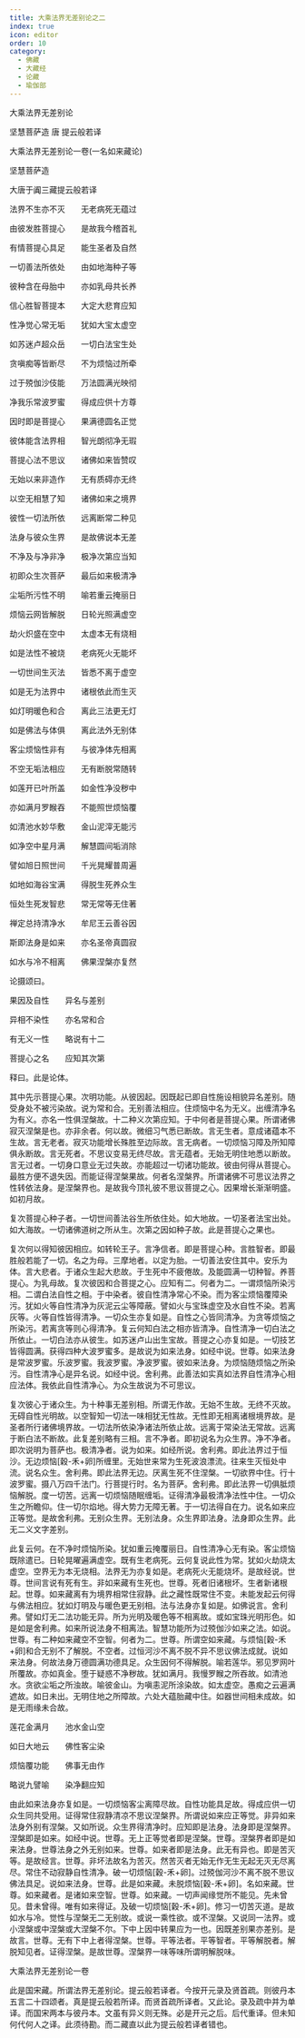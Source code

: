 ```yaml
---
title: 大乘法界无差别论之二
index: true
icon: editor
order: 10
category:
  - 佛藏
  - 大藏经
  - 论藏
  - 瑜伽部
---
```


  大乘法界无差别论  

坚慧菩萨造  唐 提云般若译  

大乘法界无差别论一卷(一名如来藏论)  

坚慧菩萨造  

大唐于阗三藏提云般若译  

法界不生亦不灭　　无老病死无蕴过  

由彼发胜菩提心　　是故我今稽首礼  

有情菩提心具足　　能生圣者及自然  

一切善法所依处　　由如地海种子等  

彼种含在母胎中　　亦如乳母共长养  

信心胜智菩提本　　大定大悲育应知  

性净觉心常无垢　　犹如大宝太虚空  

如苏迷卢超众岳　　一切白法宝生处  

贪嗔痴等皆断尽　　不为烦恼过所牵  

过于殑伽沙伎能　　万法圆满光映彻  

净我乐常波罗蜜　　得成应供十方尊  

因时即是菩提心　　果满德圆名正觉  

彼体能含法界相　　智光朗彻净无瑕  

菩提心法不思议　　诸佛如来皆赞叹  

无始以来非造作　　无有质碍亦无终  

以空无相慧了知　　诸佛如来之境界  

彼性一切法所依　　远离断常二种见  

法身与彼众生界　　是故佛说本无差  

不净及与净非净　　极净次第应当知  

初即众生次菩萨　　最后如来极清净  

尘垢所污性不明　　喻若重云掩丽日  

烦恼云网皆解脱　　日轮光照满虚空  

劫火炽盛在空中　　太虚本无有烧相  

如是法性不被烧　　老病死火无能坏  

一切世间生灭法　　皆悉不离于虚空  

如是无为法界中　　诸根依此而生灭  

如灯明暖色和合　　离此三法更无灯  

如是佛法与体俱　　离此法外无别体  

客尘烦恼性非有　　与彼净体先相离  

不空无垢法相应　　无有断脱常随转  

如莲开已叶所盖　　如金性净没秽中  

亦如满月罗睺吞　　不能照世烦恼覆  

如清池水妙华敷　　金山泥滓无能污  

如净空中星月满　　解慧圆间垢消除  

譬如旭日照世间　　千光晃耀普周遍  

如地如海谷宝满　　得脱生死养众生  

恒处生死发智悲　　常无常等无住著  

禅定总持清净水　　牟尼王云善谷因  

斯即法身是如来　　亦名圣帝真圆寂  

如水与冷不相离　　佛果涅槃亦复然  

论摄颂曰。  

果因及自性　　异名与差别  

异相不染性　　亦名常和合  

有无义一性　　略说有十二  

菩提心之名　　应知其次第  

释曰。此是论体。  

其中先示菩提心果。次明功能。从彼因起。因既起已即自性施设相貌异名差别。随受身处不被污染故。说为常和合。无别善法相应。住烦恼中名为无义。出缠清净名为有义。亦名一性俱涅槃故。十二种义次第应知。于中何者是菩提心果。所谓诸佛寂灭涅槃是也。亦非余者。何以故。微细习气悉已断故。言无生者。意成诸蕴本不生故。言无老者。寂灭功能增长殊胜至边际故。言无病者。一切烦恼习障及所知障俱永断故。言无死者。不思议变易无终尽故。言无蕴者。无始无明住地悉以断故。言无过者。一切身口意业无过失故。亦能超过一切诸功能故。彼由何得从菩提心。最胜方便不退失因。而能证得涅槃果故。何者名涅槃界。所谓诸佛不可思议法界之性转依法身。是涅槃界也。是故我今顶礼彼不思议菩提之心。因果增长渐渐明盛。如初月故。  

复次菩提心种子者。一切世间善法谷生所依住处。如大地故。一切圣者法宝出处。如大海故。一切诸佛道树之所从生。次第之因如种子故。此是菩提心之果也。  

复次何以得知彼因相应。如转轮王子。言净信者。即是菩提心种。言胜智者。即最胜般若能了一切。名之为母。三摩地者。以定为胎。一切善法安住其中。安乐为体。言大悲者。于诸众生起大悲故。于生死中不疲倦故。及能圆满一切种智。养菩提心。为乳母故。复次彼因和合菩提之心。应知有二。何者为二。一谓烦恼所染污相。二谓白法自性之相。于中染者。彼自性清净常心不染。而为客尘烦恼覆障染污。犹如火等自性清净为灰泥云尘等障蔽。譬如火与宝珠虚空及水自性不染。若离灰等。火等自性皆得清净。一切众生亦复如是。自性之心皆同清净。为贪等烦恼之所染污。若离贪等则心得清净。复云何知白法之相亦皆清净。自性清净一切白法之所依止。一切白法亦从彼生。如苏迷卢山出生宝故。菩提之心亦复如是。一切技艺皆得圆满。获得四种大波罗蜜多。是故说为如来法身。如经中说。世尊。如来法身是常波罗蜜。乐波罗蜜。我波罗蜜。净波罗蜜。彼如来法身。为烦恼随烦恼之所染污。自性清净心是异名说。如经中说。舍利弗。此善法如实真如法界自性清净心相应法体。我依此自性清净心。为众生故说为不可思议。  

复次彼心于诸众生。为十种事无差别相。所谓无作故。无始不生故。无终不灭故。无碍自性光明故。以空智知一切法一味相犹无性故。无性即无相离诸根境界故。是圣者所行诸佛境界故。一切法所依染净诸法所依止故。远离于常染法无常故。远离于断白法不断故。此复差别略有三相。言不净者。即初说名为众生界。净不净者。即次说明为菩萨也。极清净者。说为如来。如经所说。舍利弗。即此法界过于恒沙。无边烦恼[穀-禾+卵]所缠里。无始世来常为生死波浪漂流。往来生灭恒处中流。说名众生。舍利弗。即此法界无边。厌离生死不住涅槃。一切欲界中住。行十波罗蜜。摄八万四千法门。行菩提行时。名为菩萨。舍利弗。即此法界一切俱胝烦恼解脱。度一切苦。远离一切烦恼随眠缠垢。证得清净最极清净法性中住。一切众生之所瞻仰。住一切尔焰地。得大势力无障无著。于一切法得自在力。说名如来应正等觉。是故舍利弗。无别众生界。无别法身。众生界即法身。法身即众生界。此无二义文字差别。  

此复云何。在不净时烦恼所染。犹如重云掩覆丽日。自性清净心无有染。客尘烦恼既除遣已。日轮晃曜遍满虚空。既有生老病死。云何复说此性为常。犹如火劫烧太虚空。空界无为本无烧相。法界无为亦复如是。老病死火无能烧坏。是故经说。世尊。世间言说有死有生。非如来藏有生死也。世尊。死者旧诸根坏。生者新诸根起。世尊。如来藏离有为境界相常住寂静。此之藏性既常住不变。未能发起云何得与佛法相应。犹如灯明及与暖色更无别相。法与法身亦复如是。如佛说言。舍利弗。譬如灯无二法功能无异。所为光明及暖色等不相离故。或如宝珠光明形色。如是如是舍利弗。如来所说法身不相离法。智慧功能所为过殑伽沙如来之法。如说。世尊。有二种如来藏空不空智。何者为二。世尊。所谓空如来藏。与烦恼[穀-禾+卵]和合无别不了解脱。不空者。过恒河沙不离不脱不异不思议佛法成就。说如来法身。何故法身万德圆满功德具足。众生因何不得解脱。喻若莲华。邪见罗网叶所覆故。亦如真金。堕于疑惑不净秽故。犹如满月。我慢罗睺之所吞故。如清池水。贪欲尘垢之所浊故。喻彼金山。为嗔恚泥所涂染故。如太虚空。愚痴之云遍满遮故。如日未出。无明住地之所障故。六处大蕴胎藏中住。如器世间相未成故。如是无雨缘未合故。  

莲花金满月　　池水金山空  

如日大地云　　佛性客尘染  

烦恼覆功能　　佛事无由作  

略说九譬喻　　染净翻应知  

由此如来法身亦复如是。一切烦恼客尘离障尽故。自性功能具足故。得成应供一切众生同共受用。证得常住寂静清凉不思议涅槃界。所谓说如来应正等觉。非异如来法身外别有涅槃。又如所说。众生界得清净时。应知即是法身。法身即是涅槃界。涅槃即是如来。如经中说。世尊。无上正等觉者即是涅槃。世尊。涅槃界者即是如来法身。世尊法身之外无别如来。世尊。如来者即是法身。此无有异也。即是苦灭等。是故经言。世尊。非坏法故名为苦灭。然苦灭者无始无作无生无起无灭无尽离尽。常住不动寂静自性清净。破一切烦恼[穀-禾+卵]。过殑伽河沙不离不脱不思议佛法具足。说如来法身。世尊。此是如来藏。未脱烦恼[穀-禾+卵]。名如来藏。世尊。如来藏者。是诸如来空智。世尊。如来藏。一切声闻缘觉所不能见。先未曾见。昔未曾得。唯有如来得证。及破一切烦恼[穀-禾+卵]。修习一切苦灭道。是故如水与冷。觉性与涅槃无二无别故。或说一乘性欲。或不涅槃。又说同一法界。或小涅槃或中涅槃或大涅槃不尔。下中上因中转果应为一也。因既差别果亦差别。是故言。世尊。无有下中上者得涅槃。世尊。平等法者。平等智者。平等解脱者。解脱知见者。证得涅槃。是故世尊。涅槃界一味等味所谓明解脱味。  

大乘法界无差别论一卷  

此是国宋藏。所谓法界无差别论。提云般若译者。今按开元录及贤首疏。则彼丹本五言二十四颂者。真是提云般若所译。而贤首疏所译者。又此论。录及疏中并为单译。而国宋两本与彼丹本。文虽有异义则无殊。必是开元之后。后代重译。但未知何代何人之译。此须待勘。而二藏直以此为提云般若译者错也。  
